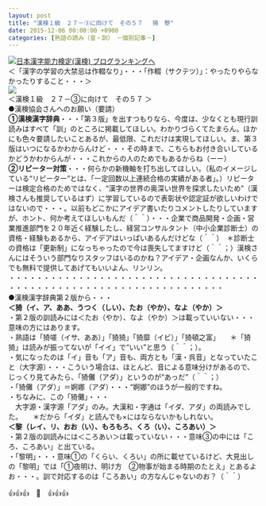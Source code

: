 ```yaml
---
layout: post
title: "漢検１級　２７－③に向けて　その５７ 　猗　黎"
date: 2015-12-06 00:00:00 +0900
categories: [熟語の読み（音・訓）　－個別記事－]
---
```


[![](/syuusyuu9701/assets/images/漢検１級-２７－③に向けて-その５７-猗-黎-br_c_3028_1.gif)](http://blog.with2.net/link.php?1659096:3028 "日本漢字能力検定(漢検) ブログランキングへ")[日本漢字能力検定(漢検) ブログランキングへ](http://blog.with2.net/link.php?1659096:3028)  
＜「漢字の学習の大禁忌は作輟なり」・・・「作輟（サクテツ）」：やったりやらなかったりすること・・・＞  
![](/syuusyuu9701/assets/images/漢検１級-２７－③に向けて-その５７-猗-黎-fc131634b6f71630177d8d3b0d82a870.jpg)  
＜漢検１級　２７－③に向けて　その５７ ＞  
●漢検協会さんへのお願い（要請）  
**①漢検漢字辞典**・・・「第３版」を出すつもりなら、今度は、少なくとも現行訓読みはすべて「訓」のところに掲載してほしい。わかりづらくてたまらん。ほかにも色々要請したいことあるが、最低限、これだけは実現してほしい。ま、第３版はいつになるかわからんけど・・・その時まで、こちらもお付き合いしているかどうかわからんが・・・これからの人のためでもあるからね（ーー）  
**②リピーター対策**・・・何らかの新機軸を打ち出してほしい。（私のイメージしている“リピーター”とは、「一定回数以上連続合格の実績がある者」。）リピーターは検定合格のためではなく、“漢字の世界の奥深い世界を探求したいため”（漢検さんも推奨しているはず）に学習しているので表彰状や認定証が欲しいわけではないので・・・。以前もどこかにアイデア書いたりコメントしたりしていますが、ホント、何か考えてほしいもんだ（＾＾）・・・企業で商品開発・企画・営業推進部門を２０年近く経験したし、経営コンサルタント（中小企業診断士）の資格・経験もあるから、アイデアはいっぱいあるんだけどな（＾＾）　＊診断士の資格は「更新制」になっちゃったので今は喪失してますけど（＾＾；）漢検さんにはそういう部門なりスタッフはいるのかね？アイデア・企画なんか、いくらでも無料で提供してあげてもいいよん、リンリン。  
・・・・・・・・・・・・・・・・・・・・・・・・・・・・・・・・・・・・・・・・・・・・・・・・・・・・・・・・・・・・・・・・・・・  
●漢検漢字辞典第２版から・・・  
**＜猗（イ、ア、ああ、うつく（しい）、たお（やか）、なよ（やか）＞**  
・第２版の訓読みには＜たお（やか）、なよ（やか）＞は載っていいない・・・意味の方にはあります。  
・熟語は「猗嗟（イサ、ああ）」「猗猗」「猗靡（イビ）」「猗頓之富」　　＊「猗猗」は読みが振ってないが「イイ」で“いい”と思う（＾＾；）。  
・気になったのは「イ」音も「ア」音も、両方とも「漢・呉音」となっていたこと（大字源）・・・こういう場合は、ほとんど、音による意味分けがあるので、じっくり見てみたら、「猗儺（アダ）」というのが“あっだ”（＾＾；）  
・「猗儺（アダ）」＝婀娜（アダ）・・・“婀娜”のほうが一般的ですね。  
・ちなみに、この「猗儺」・・・  
　大字源・漢字源「アダ」のみ。大漢和・字通は「イダ、アダ」の両読みでした。　　＊だから「イダ」と読んでも×にはならないかもしれない。  
**＜黎（レイ、リ、おお（い）、もろもろ、くろ（い）、ころあい）＞**  
・第２版の訓読みには＜ころあい＞は載っていない・・・意味③の中には「ころ、ころあい」と出ている。  
・「黎明」・・・意味①の「くらい、くろい」の所に載せているけど、大見出しの「黎明」では「①夜明け、明け方　②物事が始まる時期のたとえ」とあるよお・・・。訓で対応するのは「ころあい」の方なんじゃないのお？（＾＾）  
  
👍👍👍　🐑　👍👍👍  
  
  